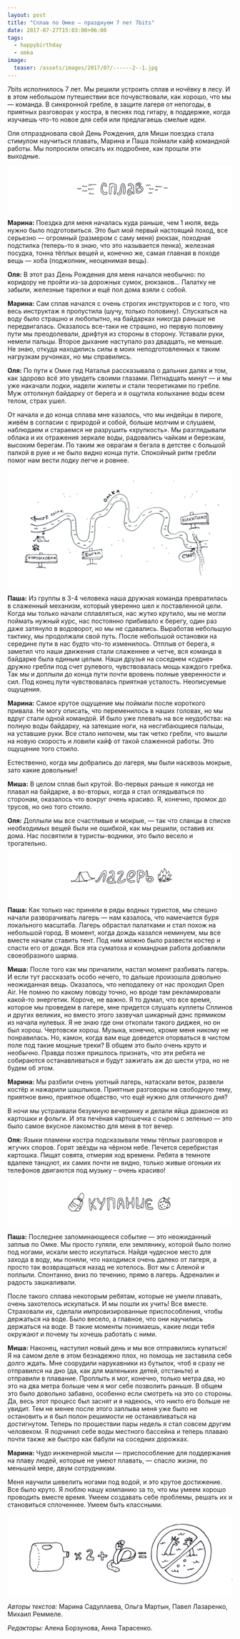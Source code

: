 ```yaml
---
layout: post
title: "Сплав по Омке — празднуем 7 лет 7bits"
date: 2017-07-27T15:03:00+06:00
tags:
  - happybirthday
  - omka
image: 
  teaser: /assets/images/2017/07/------2--1.jpg
---
```


7bits исполнилось 7 лет. Мы решили устроить сплав и ночёвку в лесу. И в этом небольшом путешествии все почувствовали, как хорошо, что мы — команда. В синхронной гребле, в защите лагеря от непогоды, в приятных разговорах у костра, в песнях под гитару, в поддержке, когда изучаешь что-то новое для себя или предлагаешь смелые идеи.

Оля отпраздновала свой День Рождения, для Миши поездка стала стимулом научиться плавать, Марина и Паша поймали кайф командной работы. Мы попросили описать их подробнее, как прошли эти выходные.

![alt](/assets/images/2017/07/-----.jpg)

**Марина:**
Поездка для меня началась куда раньше, чем 1 июля, ведь нужно было подготовиться. Это был мой первый настоящий поход, все серьезно — огромный (размером с саму меня) рюкзак, походная подстилка (теперь-то я знаю, что это называется пенка), железная посудка, тонна тёплых вещей и, конечно же, самая главная в походе вещь — хоба (поджопник, неоценимая вещь). 

**Оля:** 
В этот раз День Рождения для меня начался необычно: по коридору не пройти из-за дорожных сумок, рюкзаков… Палатку не забыли, железные тарелки и ещё пол дома взяли с собой. 

**Марина:**
Сам сплав начался с очень строгих инструкторов и с того, что весь инструктаж я пропустила (шучу, только половину). Спускаться на воду было страшно и любопытно, на байдарках никогда раньше не передвигалась. Оказалось все-таки не страшно, но первую половину пути мы преодолевали, дрифтуя из стороны в сторону. Уставали руки, немели пальцы. Второе дыхание наступало раз двадцать, не меньше. Не знаю, откуда находились силы в моих неподготовленных к таким нагрузкам ручонках, но мы справились.

**Оля:** 
По пути к Омке гид Наталья рассказывала о дальних далях и том, как здорово всё это увидеть своими глазами. Пятнадцать минут — и мы уже накачали лодки, надели жилеты и стали теоретиками по гребле. Муж оттолкнул байдарку от берега и я ощутила колыхание воды всем телом, страх ушел. 

От начала и до конца сплава мне казалось, что мы индейцы в пироге, живём в согласии с природой и собой, больше молчим и слушаем, наблюдаем и стараемся не разрушить «хрупкость». Мы разглядывали облака и их отражения зеркале воды, радовались чайкам и березкам, высоким берегам. По таким же оврагам я бегала в детстве с большой палкой в руке и не было видно конца пути. Спокойный ритм гребли помог нам вести лодку легче и ровнее. 

![alt](/assets/images/2017/07/----.jpg)

**Паша:**
Из группы в 3-4 человека наша дружная команда превратилась в слаженный механизм, который уверенно шел к поставленной цели. Когда мы только начали сплавляться, нас жутко крутило, мы не могли поймать нужный курс, нас постоянно прибивало к берегу, один раз даже затянуло в водоворот, но мы не сдавались. Выработав небольшую тактику, мы продолжали свой путь. После небольшой остановки на середине пути в нас будто что-то изменилось. Отплыв от берега, я заметил что наши движения стали слаженнее и четче, вся команда в байдарке была единым целым. Наши друзья на соседнем «судне» дружно гребли под счет рулевого, чувствовалась мощь каждого гребка. Так мы и доплыли до конца пути почти вровень полные уверенности и сил. Под конец пути чувствовалась приятная усталость. Неописуемые ощущения. 

**Марина:**
Самое крутое ощущение мы поймали после короткого привала. Не могу описать, что переменилось в наших головах, но мы вдруг стали одной командой. И было уже плевать на все неудобства: на полную воды байдарку, на затекшие ноги, на несгибающиеся пальцы, на уставшие руки. Все стало нипочем, мы так четко гребли, что вышли на новую скорость и ловили кайф от такой слаженной работы. Это ощущение того стоило.

Естественно, когда мы добрались до лагеря, мы были насквозь мокрые, зато какие довольные! 

**Миша:**
В целом сплав был крутой. Во-первых раньше я никогда не плавал на байдарке, а во-вторых, когда я стал оглядываться по сторонам, оказалось что вокруг очень красиво. Я, конечно, промок до трусов, но оно того стоило.

**Оля:** 
Доплыли мы все счастливые и мокрые, — так что сланцы в списке необходимых вещей были не ошибкой, как мы решили, оставив их дома. Нас посвятили в туристы-водники, это было весело и трогательно.

![alt](/assets/images/2017/07/-------1.jpg)

**Паша:**
Как только нас приняли в ряды водных туристов, мы спешно начали разворачивать лагерь — нам казалось, что намечается буря локального масштаба. Лагерь обрастал палатками и стал похож на небольшой город. В момент, когда дождь казался неминуем, мы все вместе начали ставить тент. Под ним можно было развести костер и спасти его от дождя. Вся эта суматоха и командная работа добавляли своеобразного шарма.

**Миша:**
После того как мы причалили, настал момент разбивать лагерь. И если тут рассказать особо нечего, то дальше произошла довольно неожиданная вещь. Оказалось, что неподалеку от нас проходил Open Air. Не помню по какому поводу точно, но вроде там рекламировали какой-то энергетик. Короче, не важно. Я то думал, что все время, которое мы проведем в лагере, мне придется слушать куплеты Сплинов и других великих, но вместо этого зазвучал шикарный дэнс прямиком из начала нулевых. Я не знаю где они откопали такого диджея, но он был хорош. Чертовски хорош. Музыка, конечно, кроме меня никому не понравилась. Но, камон, когда вам еще доведется оторваться в чистом поле под такие мощные треки? В общем это было очень круто и необычно. Правда позже пришлось признать, что эти ребята не собираются останавливаться и будут зажигать аж до шести утра, но не будем об этом.

**Марина:**
Мы разбили очень уютный лагерь, натаскали веток, развели костёр и нажарили шашлыков. Приятные разговоры на свободную тему, приятное вино, приятное общество, что ещё нужно для отличного дня? 

В ночи мы устраивали безумную вечеринку и делали яйца драконов из картошки и фольги. И эта печёная картошечка с сыром с зеленью — это было самое вкусное лакомство для меня в тот вечер.

**Оля:** 
Языки пламени костра подсказывали темы тёплых разговоров и жгучих споров. Горят звёзды на чёрном небе. Печется серебристая картошка. Пищат совята, отмеряя ход времени. Ребята в темноте вдалеке танцуют, их самих почти не видно, только живые огоньки их телефонов двигаются под музыку – очень красиво! 

![alt](/assets/images/2017/07/--------1.jpg)

**Паша:**
Последнее запоминающееся событие — это неожиданный заплыв по Омке. Мы просто гуляли, ели землянику, которой было полно под ногами, искали место искупаться. Найдя чудесное место для захода в воду, мы поняли, что находимся очень далеко от лагеря, а просто так возвращаться назад не хотелось. Вот мы с Аленой и поплыли. Спонтанно, вниз по течению, прямо в лагерь. Адреналин и радость зашкаливали. 

После такого сплава некоторым ребятам, которые не умели плавать, очень захотелось искупаться. И мы пошли их учить! Все вместе. Страховали их, сделали импровизированные приспособления, чтобы держаться на воде. Было весело, а главное, что они научились держаться на воде. В такие моменты понимаешь, какие люди тебя окружают и почему ты хочешь работать с ними. 

**Миша:**
Наконец, наступил новый день и мы все отправились купаться! Я на самом деле в этом безнадежно плох, но помощь не заставила себя долго ждать. Мне соорудили нарукавники из бутылок, чтоб я сразу не отправился на дно (да, как для маленьких детей, отстаньте) и отправили в плавание. Проплыть я мог, конечно, только метра два, но это на два метра больше чем я мог себе позволить раньше. В общем это было довольно забавно, особенно если смотреть на это со стороны. Да, весь этот процесс был заснят и я надеюсь, что никто его больше не увидит. Тем не менее после этого заплыва меня уже было не остановить и я был полон решимости не останавливаться на достигнутом. Теперь по прошествии пары недель я стал совсем другим человеком. Я подчинил себе воды местного бассейна и теперь плаваю почти также же быстро как бабули на соседних дорожках.

**Марина:**
Чудо инженерной мысли — приспособление для поддержания на плаву людей, которые не умеют плавать, — спасло жизни, по меньшей мере, двум сотрудникам.

Меня научили шевелить ногами под водой, и это крутое достижение. Все было круто. Я люблю нашу компанию за то, что мы умеем хорошо проводить вместе время. Умеем создавать себе проблемы, решать их и становиться сплоченнее. Умеем быть классными.

![alt](/assets/images/2017/07/-------.jpg)

*Авторы текстов:*
Марина Садуллаева,
Ольга Мартын,
Павел Лазаренко,
Михаил Реммеле.

*Редакторы:*
Алена Борзунова,
Анна Тарасенко.
